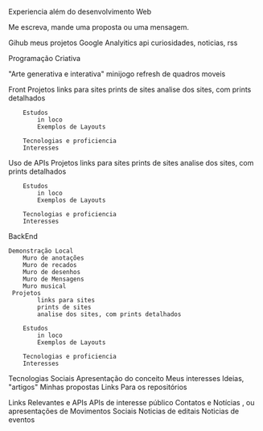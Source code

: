 Experiencia além do desenvolvimento Web


Me escreva, mande uma proposta ou uma mensagem.

Gihub meus projetos
Google Analyitics api
curiosidades, noticias, rss

Programação Criativa

 "Arte generativa e interativa"
    minijogo
    refresh de quadros moveis


Front
        Projetos
            links para sites
            prints de sites
            analise dos sites, com prints detalhados

        Estudos
            in loco
            Exemplos de Layouts

        Tecnologias e proficiencia
        Interesses

Uso de APIs
  Projetos
            links para sites
            prints de sites
            analise dos sites, com prints detalhados

        Estudos
            in loco
            Exemplos de Layouts

        Tecnologias e proficiencia
        Interesses



BackEnd

    Demonstração Local
        Muro de anotações
        Muro de recados
        Muro de desenhos
        Muro de Mensagens
        Muro musical
     Projetos
            links para sites
            prints de sites
            analise dos sites, com prints detalhados

        Estudos
            in loco
            Exemplos de Layouts

        Tecnologias e proficiencia
        Interesses




Tecnologias Sociais
    Apresentação do conceito
    Meus interesses
    Ideias, "artigos"
    Minhas propostas
    Links Para os repositórios
    

Links Relevantes e APIs
    APIs de interesse público
    Contatos e Notícias , ou apresentações de Movimentos Sociais
    Noticias de editais
    Noticias de eventos 
